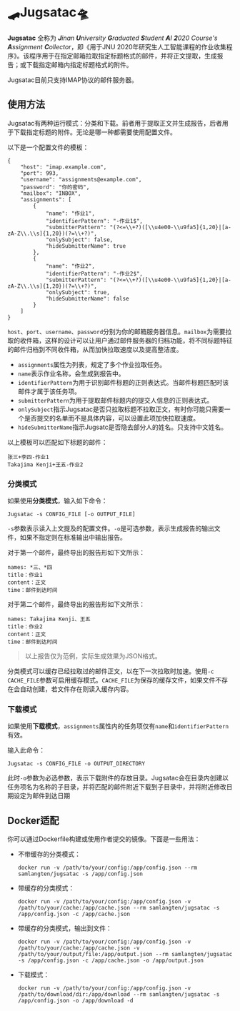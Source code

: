 # 🛹Jugsatac🛸

**Jugsatac** 全称为 ***J**inan **U**niversity **G**raduated **S**tudent **A**I **2**020 Course's **A**ssignment **C**ollector*，即《用于JNU 2020年研究生人工智能课程的作业收集程序》。该程序用于在指定邮箱拉取指定标题格式的邮件，并将正文提取，生成报告；或下载指定邮箱内指定标题格式的附件。

Jugsatac目前只支持IMAP协议的邮件服务器。

## 使用方法

Jugsatac有两种运行模式：分类和下载。前者用于提取正文并生成报告，后者用于下载指定标题的附件。无论是哪一种都需要使用配置文件。

以下是一个配置文件的模板：
```
{
    "host": "imap.example.com",
    "port": 993,
    "username": "assignments@example.com",
    "password": "你的密码",
    "mailbox": "INBOX",
    "assignments": [
        {
            "name": "作业1",
            "identifierPattern": "-作业1$",
            "submitterPattern": "(?<=\\+?)([\\u4e00-\\u9fa5]{1,20}|[a-zA-Z\\.\\s]{1,20})(?=\\+?)",
            "onlySubject": false,
            "hideSubmitterName": true
        },
        {
            "name": "作业2",
            "identifierPattern": "-作业2$",
            "submitterPattern": "(?<=\\+?)([\\u4e00-\\u9fa5]{1,20}|[a-zA-Z\\.\\s]{1,20})(?=\\+?)",
            "onlySubject": true,
            "hideSubmitterName": false
        }
    ]
}
```

```host```、```port```、```username```、```password```分别为你的邮箱服务器信息。```mailbox```为需要拉取的收件箱，这样的设计可以让用户通过邮件服务器的归档功能，将不同标题特征的邮件归档到不同收件箱，从而加快拉取速度以及提高整洁度。

* ```assignments```属性为列表，规定了多个作业拉取任务。
* ```name```表示作业名称，会生成到报告中。
* ```identifierPattern```为用于识别邮件标题的正则表达式。当邮件标题匹配时该邮件才属于该任务项。
* ```submitterPattern```为用于提取邮件标题内的提交人信息的正则表达式。
* ```onlySubject```指示Jugsatac是否只拉取标题不拉取正文，有时你可能只需要一个是否提交的名单而不是具体内容，可以设置此项加快拉取速度。
* ```hideSubmitterName```指示Jugsatc是否隐去部分人的姓名。只支持中文姓名。

以上模板可以匹配如下标题的邮件：
```
张三+李四-作业1
Takajima Kenji+王五-作业2
```

### 分类模式

如果使用**分类模式**，输入如下命令：
```
Jugsatac -s CONFIG_FILE [-o OUTPUT_FILE]
```
```-s```参数表示读入上文提及的配置文件。```-o```是可选参数，表示生成报告的输出文件，如果不指定则在标准输出中输出报告。

对于第一个邮件，最终导出的报告形如下文所示：
```
names: *三、*四
title：作业1
content：正文
time：邮件到达时间
```

对于第二个邮件，最终导出的报告形如下文所示：
```
names: Takajima Kenji、王五
title：作业2
content：正文
time：邮件到达时间
```

> 以上报告仅为范例，实际生成效果为JSON格式。

分类模式可以缓存已经拉取过的邮件正文，以在下一次拉取时加速。使用```-c CACHE_FILE```参数可启用缓存模式。```CACHE_FILE```为保存的缓存文件，如果文件不存在会自动创建，若文件存在则读入缓存内容。

### 下载模式

如果使用**下载模式**，```assignments```属性内的任务项仅有```name```和```identifierPattern```有效。

输入此命令：
```
Jugsatac -s CONFIG_FILE -o OUTPUT_DIRECTORY
```

此时```-o```参数为必选参数，表示下载附件的存放目录。Jugsatac会在目录内创建以任务项名为名称的子目录，并将匹配的邮件附近下载到子目录中，并将附近修改日期设定为邮件到达日期

## Docker适配

你可以通过Dockerfile构建或使用作者提交的镜像。下面是一些用法：

* 不带缓存的分类模式：
    ```
    docker run -v /path/to/your/config:/app/config.json --rm samlangten/jugsatac -s /app/config.json
    ```

* 带缓存的分类模式：
    ```
    docker run -v /path/to/your/config:/app/config.json -v /path/to/your/cache:/app/cache.json --rm samlangten/jugsatac -s /app/config.json -c /app/cache.json
    ```

* 带缓存的分类模式，输出到文件：
    ```
    docker run -v /path/to/your/config:/app/config.json -v /path/to/your/cache:/app/cache.json -v /path/to/your/output/file:/app/output.json --rm samlangten/jugsatac -s /app/config.json -c /app/cache.json -o /app/output.json
    ```

* 下载模式：
    ```
    docker run -v /path/to/your/config:/app/config.json -v /path/to/download/dir:/app/download --rm samlangten/jugsatac -s /app/config.json -o /app/download -d
    ```